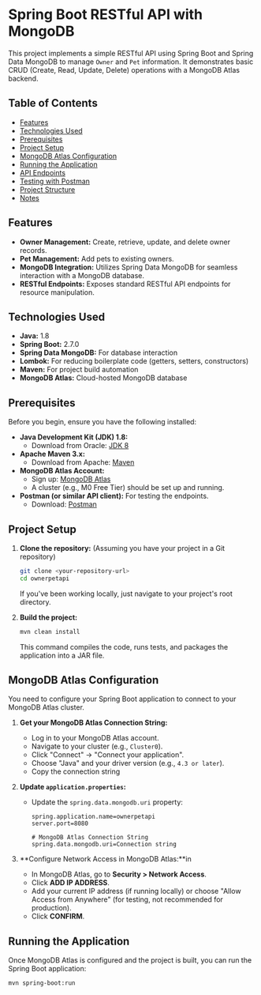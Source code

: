 # Spring Boot RESTful API with MongoDB

This project implements a simple RESTful API using Spring Boot and Spring Data MongoDB to manage `Owner` and `Pet` information. It demonstrates basic CRUD (Create, Read, Update, Delete) operations with a MongoDB Atlas backend.

## Table of Contents

* [Features](#features)
* [Technologies Used](#technologies-used)
* [Prerequisites](#prerequisites)
* [Project Setup](#project-setup)
* [MongoDB Atlas Configuration](#mongodb-atlas-configuration)
* [Running the Application](#running-the-application)
* [API Endpoints](#api-endpoints)
* [Testing with Postman](#testing-with-postman)
* [Project Structure](#project-structure)
* [Notes](#notes)

## Features

* **Owner Management:** Create, retrieve, update, and delete owner records.
* **Pet Management:** Add pets to existing owners.
* **MongoDB Integration:** Utilizes Spring Data MongoDB for seamless interaction with a MongoDB database.
* **RESTful Endpoints:** Exposes standard RESTful API endpoints for resource manipulation.

## Technologies Used

* **Java:** 1.8
* **Spring Boot:** 2.7.0
* **Spring Data MongoDB:** For database interaction
* **Lombok:** For reducing boilerplate code (getters, setters, constructors)
* **Maven:** For project build automation
* **MongoDB Atlas:** Cloud-hosted MongoDB database

## Prerequisites

Before you begin, ensure you have the following installed:

* **Java Development Kit (JDK) 1.8:**
    * Download from Oracle: [JDK 8](https://www.oracle.com/java/technologies/javase/javase8-downloads.html)
* **Apache Maven 3.x:**
    * Download from Apache: [Maven](https://maven.apache.org/download.cgi)
* **MongoDB Atlas Account:**
    * Sign up: [MongoDB Atlas](https://cloud.mongodb.com/)
    * A cluster (e.g., M0 Free Tier) should be set up and running.
* **Postman (or similar API client):** For testing the endpoints.
    * Download: [Postman](https://www.postman.com/downloads/)

## Project Setup

1.  **Clone the repository:** (Assuming you have your project in a Git repository)
    ```bash
    git clone <your-repository-url>
    cd ownerpetapi
    ```
    If you've been working locally, just navigate to your project's root directory.

2.  **Build the project:**
    ```bash
    mvn clean install
    ```
    This command compiles the code, runs tests, and packages the application into a JAR file.

## MongoDB Atlas Configuration

You need to configure your Spring Boot application to connect to your MongoDB Atlas cluster.

1.  **Get your MongoDB Atlas Connection String:**
    * Log in to your MongoDB Atlas account.
    * Navigate to your cluster (e.g., `Cluster0`).
    * Click "Connect" -> "Connect your application".
    * Choose "Java" and your driver version (e.g., `4.3 or later`).
    * Copy the connection string

2.  **Update `application.properties`:**
    * Update the `spring.data.mongodb.uri` property:
        ```properties
        spring.application.name=ownerpetapi
        server.port=8080

        # MongoDB Atlas Connection String
        spring.data.mongodb.uri=Connection string
        ```
      
3.  **Configure Network Access in MongoDB Atlas:**in
    * In MongoDB Atlas, go to **Security > Network Access**.
    * Click **ADD IP ADDRESS**.
    * Add your current IP address (if running locally) or choose "Allow Access from Anywhere" (for testing, not recommended for production).
    * Click **CONFIRM**.

## Running the Application

Once MongoDB Atlas is configured and the project is built, you can run the Spring Boot application:

```bash
mvn spring-boot:run